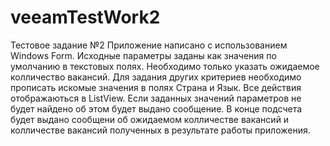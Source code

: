 # veeamTestWork2
Тестовое задание №2
Приложение написано с использованием Windows Form.
Исходные параметры заданы как значения по умолчанию в текстовых полях.
Необходимо только указать ожидаемое колличество вакансий.
Для задания других критериев необходимо прописать искомые значения в полях Страна и Язык.
Все действия отображаються в ListView. Если заданных значений параметров не будет найдено об этом будет выдано сообщение.
В конце подсчета будет выдано сообщени об ожидаемом колличестве вакансий и 
колличестве вакансий полученных в результате работы приложения.
